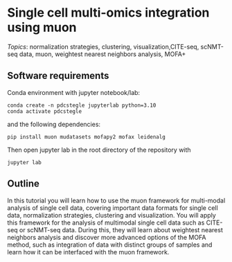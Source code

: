 #  Single cell multi-omics integration using muon

*Topics*:  normalization strategies, clustering,  visualization,CITE-seq, scNMT-seq data, muon, weightest nearest neighbors analysis, MOFA+

## Software requirements

Conda environment with jupyter notebook/lab:

```
conda create -n pdcstegle jupyterlab python=3.10
conda activate pdcstegle
```

and the following dependencies:

```
pip install muon mudatasets mofapy2 mofax leidenalg
```

Then open jupyter lab in the root directory of the repository with 

```
jupyter lab
```

## Outline

In this tutorial you will learn how to use the muon framework for multi-modal analysis of single cell data, covering important data formats for single cell data, normalization strategies, clustering and visualization. You will apply this framework for the analysis of multimodal single cell data such as CITE-seq or scNMT-seq data. During this, they will learn about weightest nearest neighbors analysis and discover more advanced options of the MOFA method, such as integration of data with distinct groups of samples and learn how it can be interfaced with the muon framework. 

